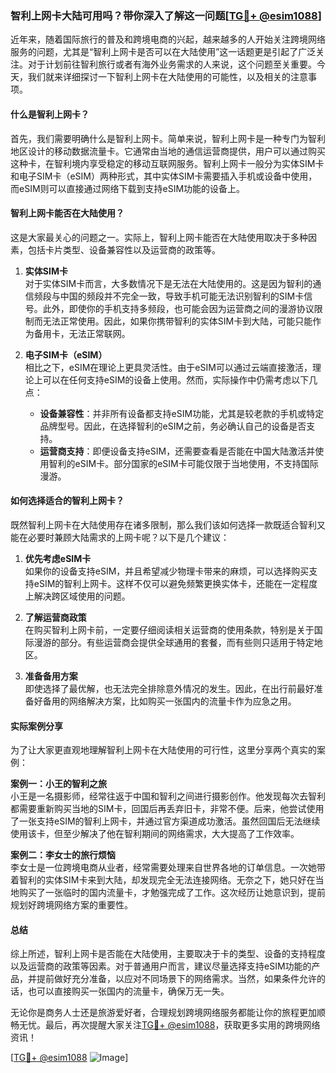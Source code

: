 ### 智利上网卡大陆可用吗？带你深入了解这一问题[[TG💪+ @esim1088](https://t.me/s/esim1088)]

近年来，随着国际旅行的普及和跨境电商的兴起，越来越多的人开始关注跨境网络服务的问题，尤其是“智利上网卡是否可以在大陆使用”这一话题更是引起了广泛关注。对于计划前往智利旅行或者有海外业务需求的人来说，这个问题至关重要。今天，我们就来详细探讨一下智利上网卡在大陆使用的可能性，以及相关的注意事项。

#### 什么是智利上网卡？

首先，我们需要明确什么是智利上网卡。简单来说，智利上网卡是一种专门为智利地区设计的移动数据流量卡。它通常由当地的通信运营商提供，用户可以通过购买这种卡，在智利境内享受稳定的移动互联网服务。智利上网卡一般分为实体SIM卡和电子SIM卡（eSIM）两种形式，其中实体SIM卡需要插入手机或设备中使用，而eSIM则可以直接通过网络下载到支持eSIM功能的设备上。

#### 智利上网卡能否在大陆使用？

这是大家最关心的问题之一。实际上，智利上网卡能否在大陆使用取决于多种因素，包括卡片类型、设备兼容性以及运营商的政策等。

1. **实体SIM卡**  
   对于实体SIM卡而言，大多数情况下是无法在大陆使用的。这是因为智利的通信频段与中国的频段并不完全一致，导致手机可能无法识别智利的SIM卡信号。此外，即使你的手机支持多频段，也可能会因为运营商之间的漫游协议限制而无法正常使用。因此，如果你携带智利的实体SIM卡到大陆，可能只能作为备用卡，无法正常联网。

2. **电子SIM卡（eSIM）**  
   相比之下，eSIM在理论上更具灵活性。由于eSIM可以通过云端直接激活，理论上可以在任何支持eSIM的设备上使用。然而，实际操作中仍需考虑以下几点：
   - **设备兼容性**：并非所有设备都支持eSIM功能，尤其是较老款的手机或特定品牌型号。因此，在选择智利的eSIM之前，务必确认自己的设备是否支持。
   - **运营商支持**：即便设备支持eSIM，还需要查看是否能在中国大陆激活并使用智利的eSIM卡。部分国家的eSIM卡可能仅限于当地使用，不支持国际漫游。

#### 如何选择适合的智利上网卡？

既然智利上网卡在大陆使用存在诸多限制，那么我们该如何选择一款既适合智利又能在必要时兼顾大陆需求的上网卡呢？以下是几个建议：

1. **优先考虑eSIM卡**  
   如果你的设备支持eSIM，并且希望减少物理卡带来的麻烦，可以选择购买支持eSIM的智利上网卡。这样不仅可以避免频繁更换实体卡，还能在一定程度上解决跨区域使用的问题。

2. **了解运营商政策**  
   在购买智利上网卡前，一定要仔细阅读相关运营商的使用条款，特别是关于国际漫游的部分。有些运营商会提供全球通用的套餐，而有些则只适用于特定地区。

3. **准备备用方案**  
   即使选择了最优解，也无法完全排除意外情况的发生。因此，在出行前最好准备好备用的网络解决方案，比如购买一张国内的流量卡作为应急之用。

#### 实际案例分享

为了让大家更直观地理解智利上网卡在大陆使用的可行性，这里分享两个真实的案例：

**案例一：小王的智利之旅**  
小王是一名摄影师，经常往返于中国和智利之间进行摄影创作。他发现每次去智利都需要重新购买当地的SIM卡，回国后再丢弃旧卡，非常不便。后来，他尝试使用了一张支持eSIM的智利上网卡，并通过官方渠道成功激活。虽然回国后无法继续使用该卡，但至少解决了他在智利期间的网络需求，大大提高了工作效率。

**案例二：李女士的旅行烦恼**  
李女士是一位跨境电商从业者，经常需要处理来自世界各地的订单信息。一次她带着智利的实体SIM卡来到大陆，却发现完全无法连接网络。无奈之下，她只好在当地购买了一张临时的国内流量卡，才勉强完成了工作。这次经历让她意识到，提前规划好跨境网络方案的重要性。

#### 总结

综上所述，智利上网卡是否能在大陆使用，主要取决于卡的类型、设备的支持程度以及运营商的政策等因素。对于普通用户而言，建议尽量选择支持eSIM功能的产品，并提前做好充分准备，以应对不同场景下的网络需求。当然，如果条件允许的话，也可以直接购买一张国内的流量卡，确保万无一失。

无论你是商务人士还是旅游爱好者，合理规划跨境网络服务都能让你的旅程更加顺畅无忧。最后，再次提醒大家关注[TG💪+ @esim1088](https://t.me/s/esim1088)，获取更多实用的跨境网络资讯！

[[TG💪+ @esim1088](https://t.me/s/esim1088) ![Image](https://i.postimg.cc/4NQfJmqS/Snipaste-2025-05-13-00-14-12.png)]